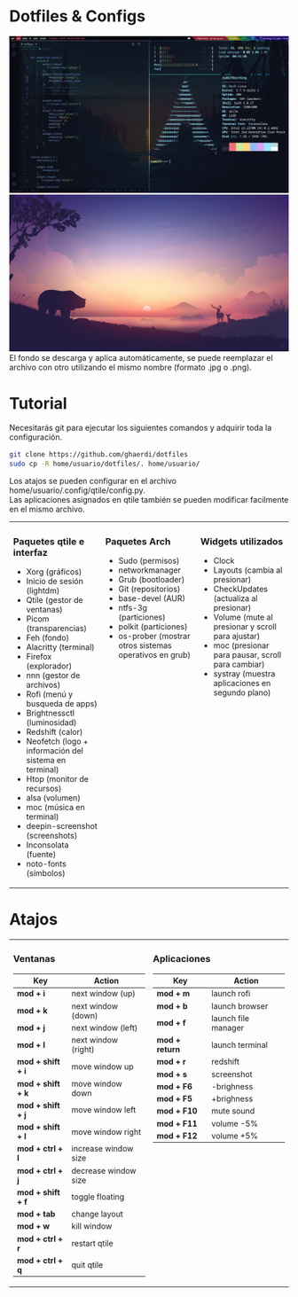 # Dotfiles & Configs

![Screenshot](.screenshot.png)
![Background](.background.jpg)
El fondo se descarga y aplica automáticamente, se puede reemplazar el archivo con otro utilizando el mismo nombre (formato .jpg o .png).


# Tutorial
Necesitarás git para ejecutar los siguientes comandos y adquirir toda la configuración.

```bash
git clone https://github.com/ghaerdi/dotfiles
sudo cp -R home/usuario/dotfiles/. home/usuario/
```
Los atajos se pueden configurar en el archivo home/usuario/.config/qtile/config.py.
<br/>
Las aplicaciones asignados en qtile también se pueden modificar facilmente en el mismo archivo.

<table><tr>

<td valign="top" width="33%">

### Paquetes qtile e interfaz
* Xorg (gráficos)
* Inicio de sesión (lightdm)
* Qtile (gestor de ventanas)
* Picom (transparencias)
* Feh (fondo)
* Alacritty (terminal)
* Firefox (explorador)
* nnn (gestor de archivos)
* Rofi (menú y busqueda de apps)
* Brightnessctl (luminosidad)
* Redshift (calor)
* Neofetch (logo + información del sistema en terminal)
* Htop (monitor de recursos)
* alsa (volumen)
* moc (música en terminal)
* deepin-screenshot (screenshots)
* Inconsolata (fuente)
* noto-fonts (símbolos)

</td><td valign="top" width="34%">

### Paquetes Arch
* Sudo (permisos)
* networkmanager
* Grub (bootloader)
* Git (repositorios)
* base-devel (AUR)
* ntfs-3g (particiones)
* polkit (particiones)
* os-prober (mostrar otros sistemas operativos en grub)
</td><td valign="top" width="33%">

### Widgets utilizados

* Clock
* Layouts (cambia al presionar)
* CheckUpdates (actualiza al presionar)
* Volume (mute al presionar y scroll para ajustar)
* moc (presionar para pausar, scroll para cambiar)
* systray (muestra aplicaciones en segundo plano)

</td></tr></table>

# Atajos

<table><tr><td valign="top" width="50%">

### Ventanas

| Key                 | Action               |
|---------------------|----------------------|
| **mod + i**         | next window (up)     |
| **mod + k**         | next window (down)   |
| **mod + j**         | next window (left)   |
| **mod + l**         | next window (right)  |
| **mod + shift + i** | move window up       |
| **mod + shift + k** | move window down     |
| **mod + shift + j** | move window left     |
| **mod + shift + l** | move window right    |
| **mod + ctrl + l**  | increase window size |
| **mod + ctrl + j**  | decrease window size |
| **mod + shift + f** | toggle floating      |
| **mod + tab**       | change layout        |
| **mod + w**         | kill window          |
| **mod + ctrl + r**  | restart qtile        |
| **mod + ctrl + q**  | quit qtile           |

</td><td valign="top" width="50%">

### Aplicaciones

| Key                 | Action              |
|---------------------|---------------------|
| **mod + m**         | launch rofi         |
| **mod + b**         | launch browser      |
| **mod + f**         | launch file manager |
| **mod + return**    | launch terminal     |
| **mod + r**         | redshift            |
| **mod + s**         | screenshot          |
| **mod + F6**        | -brighness          |
| **mod + F5**        | +brighness          |
| **mod + F10**       | mute sound          |
| **mod + F11**       | volume -5%          |
| **mod + F12**       | volume +5%          |

</td></tr></table>
